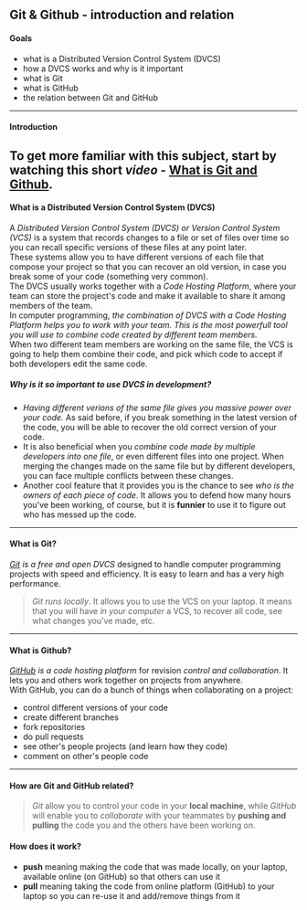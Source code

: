 ## Git & Github - introduction and relation  
#### Goals  
* what is a Distributed Version Control System (DVCS)  
* how a DVCS works and why is it important  
* what is Git  
* what is GitHub  
* the relation between Git and GitHub  

---  
#### Introduction  
To get more familiar with this subject, start by watching this short *video* - [What is Git and Github](https://www.youtube.com/watch?v=uUuTYDg9XoI).  
---  
#### What is a Distributed Version Control System (DVCS)  
A *Distributed Version Control System (DVCS) or Version Control System (VCS)* is a system that records changes to a file or set of files over time so you can recall specific versions of these files at any point later.  
These systems allow you to have different versions of each file that compose your project so that you can recover an old version, in case you break some of your code (something very common).  
The DVCS usually works together with a *Code Hosting Platform*, where your team can store the project's code and make it available to share it among members of the team.  
In computer programming, *the combination of DVCS with a Code Hosting Platform helps you to work with your team. This is the most powerfull tool you will use to combine code created by different team members.*  
When two different team members are working on the same file, the VCS is going to help them combine their code, and pick which code to accept if both developers edit the same code.  
  
##### Why is it so important to use DVCS in development?  
* *Having different verions of the same file gives you massive power over your code.* As said before, if you break something in the latest version of the code, you will be able to recover the old correct version of your code.  
* It is also beneficial when you *combine code made by multiple developers into one file*, or even different files into one project.
When merging the changes made on the same file but by different developers, you can face multiple conflicts between these changes.  
* Another cool feature that it provides you is the chance to see *who is the owners of each piece of code*. It allows you to defend how many hours you've been working, of course, but it is **funnier** to use it to figure out who has messed up the code.  
  
---  
#### What is Git?  
*[Git](https://git-scm.com/) is a free and open DVCS* designed to handle computer programming projects with speed and efficiency.
It is easy to learn and has a very high performance.  
  
> *Git runs locally*. It allows you to use the VCS on your laptop. It means that you will have *in your computer* a VCS, to recover all code, see what changes you've made, etc.  
  
---  
#### What is Github?  
*[GitHub](https://github.com/) is a code hosting platform* for revision *control and collaboration*. It lets you and others work together on projects from anywhere.  
With GitHub, you can do a bunch of things when collaborating on a project:  
* control different versions of your code  
* create different branches  
* fork repositories  
* do pull requests  
* see other's people projects (and learn how they code)  
* comment on other's people code  
  
---  
#### How are Git and GitHub related?  
> *Git* allow you to control your code in your **local machine**, while *GitHub* will enable you to *collaborate* with your teammates by **pushing and pulling** the code you and the others have been working on.  
  
#### How does it work?  
* **push** meaning making the code that was made locally, on your laptop, available online (on GitHub) so that others can use it  
* **pull** meaning taking the code from online platform (GitHub) to your laptop so you can re-use it and add/remove things from it  

